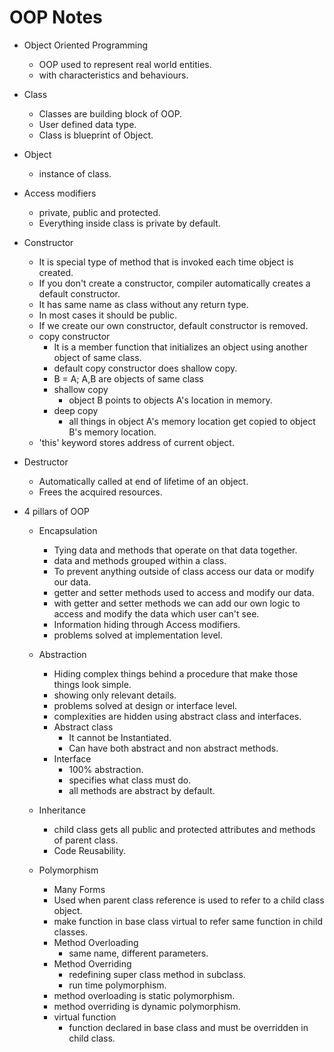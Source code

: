# OOP Notes

- Object Oriented Programming
    - OOP used to represent real world entities.
    - with characteristics and behaviours.
- Class
    - Classes are building block of OOP.
    - User defined data type.
    - Class is blueprint of Object.
- Object
    - instance of class.
- Access modifiers
    - private, public and protected.
    - Everything inside class is private by default.

- Constructor
    - It is special type of method that is invoked each time object is created.
    - If you don't create a constructor, compiler automatically creates a default constructor.
    - It has same name as class without any return type.
    - In most cases it should be public.
    - If we create our own constructor, default constructor is removed.
    - copy constructor
        - It is a member function that initializes an object using another object of same class.
        - default copy constructor does shallow copy.
        - B = A; A,B are objects of same class
        - shallow copy
            - object B points to objects A's location in memory.
        - deep copy 
            - all things in object A's memory location get copied to object B's 
            memory location.
    - 'this' keyword stores address of current object.

- Destructor
    - Automatically called at end of lifetime of an object.
    - Frees the acquired resources.
- 4 pillars of OOP
    - Encapsulation
        - Tying data and methods that operate on that data together.
        - data and methods grouped within a class.
        - To prevent anything outside of class access our data or modify our data.
        - getter and setter methods used to access and modify our data.
        - with getter and setter methods we can add our own logic to access and modify the data which user can't see.
        - Information hiding through Access modifiers.
        - problems solved at implementation level.
    - Abstraction
        - Hiding complex things behind a procedure that make those things look simple.
        - showing only relevant details.
        - problems solved at design or interface level.
        - complexities are hidden using abstract class and interfaces.
        - Abstract class 
            - It cannot be Instantiated.
            - Can have both abstract and non abstract methods.
        - Interface
            - 100% abstraction.
            - specifies what class must do.
            - all methods are abstract by default.


    - Inheritance
        - child class gets all public and protected attributes and methods of parent class.
        - Code Reusability.
    - Polymorphism
        - Many Forms
        - Used when parent class reference is used to refer to a child class object.
        - make function in base class virtual to refer same function in child classes.
        - Method Overloading
            - same name, different parameters.
        - Method Overriding
            - redefining super class method in subclass.
            - run time polymorphism.
        - method overloading is static polymorphism. 
        - method overriding is dynamic polymorphism.
        - virtual function
            - function declared in base class and
            must be overridden in child class.
